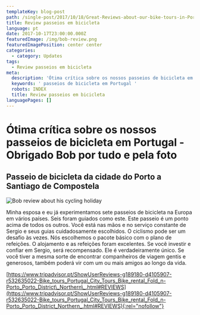 ```yaml
---
templateKey: blog-post
path: /single-post/2017/10/18/Great-Reviews-about-our-bike-tours-in-Portugal-pt/
title: Review passeios em bicicleta
language: pt
date: 2017-10-17T23:00:00.000Z
featuredImage: /img/bob-review.png
featuredImagePosition: center center
categories:
  - category: Updates
tags:
  - Review passeios em bicicleta
meta:
  description: 'Ótima crítica sobre os nossos passeios de bicicleta em Portugal '
  keywords: ' passeios de bicicleta em Portugal '
  robots: INDEX
  title: Review passeios em bicicleta
languagePages: []
---
```

# Ótima crítica sobre os nossos passeios de bicicleta em Portugal - Obrigado Bob por tudo e pela foto

## Passeio de bicicleta da cidade do Porto a Santiago de Compostela

![Bob review about his cycling holiday](/img/bob-review.png "Bob review about his cycling holiday")

Minha esposa e eu já experimentamos sete passeios de bicicleta na Europa em vários países. Seis foram guiados como este. Este passeio é um ponto acima de todos os outros. Você está nas mãos e no serviço constante de Sergio e seus guias cuidadosamente escolhidos. O ciclismo pode ser um desafio às vezes. Nós escolhemos o pacote básico com o plano de refeições. O alojamento e as refeições foram excelentes. Se você investir e confiar em Sergio, será recompensado. Ele é verdadeiramente único. Se você tiver a mesma sorte de encontrar companheiros de viagem gentis e generosos, também poderá vir com um ou mais amigos ao longo da vida.

[https://www.tripadvisor.pt/ShowUserReviews-g189180-d4105907-r532635022-Bike_tours_Portugal_City_Tours_Bike_rental_Fold_n-Porto_Porto_District\_Northern\_.html#REVIEWS](https://www.tripadvisor.pt/ShowUserReviews-g189180-d4105907-r532635022-Bike_tours_Portugal_City_Tours_Bike_rental_Fold_n-Porto_Porto_District_Northern_.html#REVIEWS){:rel="nofollow"}

